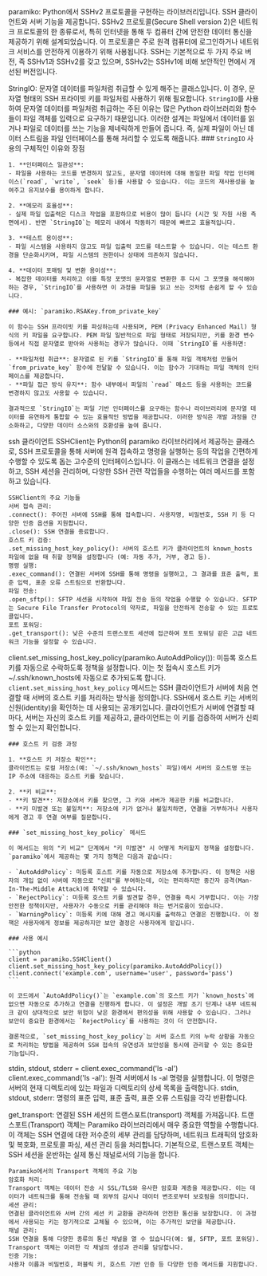 paramiko: Python에서 SSHv2 프로토콜을 구현하는 라이브러리입니다. SSH 클라이언트와 서버 기능을 제공합니다.
    SSHv2 프로토콜(Secure Shell version 2)은 네트워크 프로토콜의 한 종류로서, 특히 인터넷을 통해 두 컴퓨터 간에 안전한 데이터 통신을 제공하기 위해 설계되었습니다. 이 프로토콜은 주로 원격 컴퓨터에 로그인하거나 네트워크 서비스를 안전하게 이용하기 위해 사용됩니다. SSH는 기본적으로 두 가지 주요 버전, 즉 SSHv1과 SSHv2를 갖고 있으며, SSHv2는 SSHv1에 비해 보안적인 면에서 개선된 버전입니다.

StringIO: 문자열 데이터를 파일처럼 취급할 수 있게 해주는 클래스입니다. 이 경우, 문자열 형태의 SSH 프라이빗 키를 파일처럼 사용하기 위해 필요합니다.
    `StringIO`를 사용하여 문자열 데이터를 파일처럼 취급하는 주된 이유는 많은 Python 라이브러리와 함수들이 파일 객체를 입력으로 요구하기 때문입니다. 이러한 설계는 파일에서 데이터를 읽거나 파일로 데이터를 쓰는 기능을 제네릭하게 만들어 줍니다. 즉, 실제 파일이 아닌 데이터 스트림을 파일 인터페이스를 통해 처리할 수 있도록 해줍니다.
    ### `StringIO` 사용의 구체적인 이유와 장점

    1. **인터페이스 일관성**:
    - 파일을 사용하는 코드를 변경하지 않고도, 문자열 데이터에 대해 동일한 파일 작업 인터페이스(`read`, `write`, `seek` 등)를 사용할 수 있습니다. 이는 코드의 재사용성을 높여주고 유지보수를 용이하게 합니다.

    2. **메모리 효율성**:
    - 실제 파일 입출력은 디스크 작업을 포함하므로 비용이 많이 듭니다 (시간 및 자원 사용 측면에서). 반면 `StringIO`는 메모리 내에서 작동하기 때문에 빠르고 효율적입니다.

    3. **테스트 용이성**:
    - 파일 시스템을 사용하지 않고도 파일 입출력 코드를 테스트할 수 있습니다. 이는 테스트 환경을 단순화시키며, 파일 시스템의 권한이나 상태에 의존하지 않습니다.

    4. **데이터 포매팅 및 변환 용이성**:
    - 복잡한 데이터를 처리하고 이를 특정 포맷의 문자열로 변환한 후 다시 그 포맷을 해석해야 하는 경우, `StringIO`를 사용하면 이 과정을 파일을 읽고 쓰는 것처럼 손쉽게 할 수 있습니다.

    ### 예시: `paramiko.RSAKey.from_private_key`

    이 함수는 SSH 프라이빗 키를 파싱하는데 사용되며, PEM (Privacy Enhanced Mail) 형식의 키 파일을 요구합니다. PEM 파일 일반적으로 파일 형태로 저장되지만, 키를 환경 변수 등에서 직접 문자열로 받아와 사용하는 경우가 많습니다. 이때 `StringIO`를 사용하면:

    - **파일처럼 취급**: 문자열로 된 키를 `StringIO`를 통해 파일 객체처럼 만들어 `from_private_key` 함수에 전달할 수 있습니다. 이는 함수가 기대하는 파일 객체의 인터페이스를 제공합니다.
    - **파일 접근 방식 유지**: 함수 내부에서 파일의 `read` 메소드 등을 사용하는 코드를 변경하지 않고도 사용할 수 있습니다.

    결과적으로 `StringIO`는 파일 기반 인터페이스를 요구하는 함수나 라이브러리에 문자열 데이터를 유연하게 통합할 수 있는 효율적인 방법을 제공합니다. 이러한 방식은 개발 과정을 간소화하고, 다양한 데이터 소스와의 호환성을 높여 줍니다.

ssh 클라이언트
    SSHClient는 Python의 paramiko 라이브러리에서 제공하는 클래스로, SSH 프로토콜을 통해 서버에 원격 접속하고 명령을 실행하는 등의 작업을 간편하게 수행할 수 있도록 돕는 고수준의 인터페이스입니다. 이 클래스는 네트워크 연결을 설정하고, SSH 세션을 관리하며, 다양한 SSH 관련 작업들을 수행하는 여러 메서드를 포함하고 있습니다.

    SSHClient의 주요 기능들
    서버 접속 관리:
    .connect(): 주어진 서버에 SSH를 통해 접속합니다. 사용자명, 비밀번호, SSH 키 등 다양한 인증 옵션을 지원합니다.
    .close(): SSH 연결을 종료합니다.
    호스트 키 검증:
    .set_missing_host_key_policy(): 서버의 호스트 키가 클라이언트의 known_hosts 파일에 없을 때 취할 정책을 설정합니다 (예: 자동 추가, 거부, 경고 등).
    명령 실행:
    .exec_command(): 연결된 서버에 SSH를 통해 명령을 실행하고, 그 결과를 표준 출력, 표준 입력, 표준 오류 스트림으로 반환합니다.
    파일 전송:
    .open_sftp(): SFTP 세션을 시작하여 파일 전송 등의 작업을 수행할 수 있습니다. SFTP는 Secure File Transfer Protocol의 약자로, 파일을 안전하게 전송할 수 있는 프로토콜입니다.
    포트 포워딩:
    .get_transport(): 낮은 수준의 트랜스포트 세션에 접근하여 포트 포워딩 같은 고급 네트워크 기능을 설정할 수 있습니다.

client.set_missing_host_key_policy(paramiko.AutoAddPolicy()): 미등록 호스트 키를 자동으로 수락하도록 정책을 설정합니다. 이는 첫 접속시 호스트 키가 ~/.ssh/known_hosts에 자동으로 추가되도록 합니다.
    `client.set_missing_host_key_policy` 메서드는 SSH 클라이언트가 서버에 처음 연결할 때 서버의 호스트 키를 처리하는 방식을 정의합니다. SSH에서 호스트 키는 서버의 신원(identity)을 확인하는 데 사용되는 공개키입니다. 클라이언트가 서버에 연결할 때마다, 서버는 자신의 호스트 키를 제공하고, 클라이언트는 이 키를 검증하여 서버가 신뢰할 수 있는지 확인합니다.

    ### 호스트 키 검증 과정

    1. **호스트 키 저장소 확인**:
    클라이언트는 로컬 저장소(예: `~/.ssh/known_hosts` 파일)에서 서버의 호스트명 또는 IP 주소에 대응하는 호스트 키를 찾습니다.

    2. **키 비교**:
    - **키 발견**: 저장소에서 키를 찾으면, 그 키와 서버가 제공한 키를 비교합니다.
    - **키 미발견 또는 불일치**: 저장소에 키가 없거나 불일치하면, 연결을 거부하거나 사용자에게 경고 후 연결 여부를 질문합니다.

    ### `set_missing_host_key_policy` 메서드

    이 메서드는 위의 "키 비교" 단계에서 "키 미발견" 시 어떻게 처리할지 정책을 설정합니다. `paramiko`에서 제공하는 몇 가지 정책은 다음과 같습니다:

    - `AutoAddPolicy`: 미등록 호스트 키를 자동으로 저장소에 추가합니다. 이 정책은 사용자의 개입 없이 서버에 자동으로 "신뢰"를 부여하는데, 이는 편리하지만 중간자 공격(Man-In-The-Middle Attack)에 취약할 수 있습니다.
    - `RejectPolicy`: 미등록 호스트 키를 발견할 경우, 연결을 즉시 거부합니다. 이는 가장 안전한 정책이지만, 사용자가 수동으로 키를 관리해야 하는 번거로움이 있습니다.
    - `WarningPolicy`: 미등록 키에 대해 경고 메시지를 출력하고 연결은 진행합니다. 이 정책은 사용자에게 정보를 제공하지만 보안 결정은 사용자에게 맡깁니다.

    ### 사용 예시

    ```python
    client = paramiko.SSHClient()
    client.set_missing_host_key_policy(paramiko.AutoAddPolicy())
    client.connect('example.com', username='user', password='pass')
    ```

    이 코드에서 `AutoAddPolicy()`는 `example.com`의 호스트 키가 `known_hosts`에 없으면 자동으로 추가하고 연결을 진행하게 합니다. 이 설정은 개발 초기 단계나 내부 네트워크 같이 상대적으로 보안 위험이 낮은 환경에서 편의성을 위해 사용할 수 있습니다. 그러나 보안이 중요한 환경에서는 `RejectPolicy`를 사용하는 것이 더 안전합니다.

    결론적으로, `set_missing_host_key_policy`는 서버 호스트 키의 누락 상황을 자동으로 처리하는 방법을 제공하여 SSH 접속의 유연성과 보안성을 동시에 관리할 수 있는 중요한 기능입니다.


stdin, stdout, stderr = client.exec_command('ls -al')
    client.exec_command('ls -al'): 원격 서버에서 ls -al 명령을 실행합니다. 이 명령은 서버의 현재 디렉토리에 있는 파일과 디렉토리의 상세 목록을 출력합니다.
    stdin, stdout, stderr: 명령의 표준 입력, 표준 출력, 표준 오류 스트림을 각각 반환합니다.

get_transport: 연결된 SSH 세션의 트랜스포트(transport) 객체를 가져옵니다.
    트랜스포트(Transport) 객체는 Paramiko 라이브러리에서 매우 중요한 역할을 수행합니다. 이 객체는 SSH 연결에 대한 저수준의 세부 관리를 담당하며, 네트워크 트래픽의 암호화 및 복호화, 프로토콜 파싱, 세션 관리 등을 처리합니다. 기본적으로, 트랜스포트 객체는 SSH 세션을 운반하는 실제 통신 채널로서의 기능을 합니다.

    Paramiko에서의 Transport 객체의 주요 기능
    암호화 처리:
    Transport 객체는 데이터 전송 시 SSL/TLS와 유사한 암호화 계층을 제공합니다. 이는 데이터가 네트워크를 통해 전송될 때 외부의 감시나 데이터 변조로부터 보호됨을 의미합니다.
    세션 관리:
    연결된 클라이언트와 서버 간의 세션 키 교환을 관리하여 안전한 통신을 보장합니다. 이 과정에서 사용되는 키는 정기적으로 교체될 수 있으며, 이는 추가적인 보안을 제공합니다.
    채널 관리:
    SSH 연결을 통해 다양한 종류의 통신 채널을 열 수 있습니다(예: 쉘, SFTP, 포트 포워딩). Transport 객체는 이러한 각 채널의 생성과 관리를 담당합니다.
    인증 기능:
    사용자 이름과 비밀번호, 퍼블릭 키, 호스트 기반 인증 등 다양한 인증 메서드를 지원합니다.